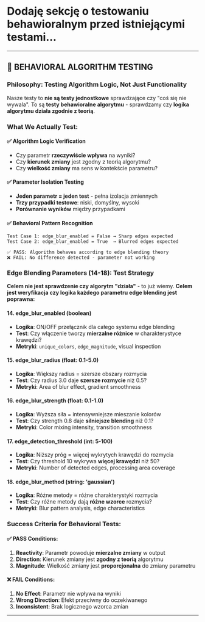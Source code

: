 # Dodaję sekcję o testowaniu behawioralnym przed istniejącymi testami...

---

## 🧬 BEHAVIORAL ALGORITHM TESTING

### Philosophy: Testing Algorithm Logic, Not Just Functionality

Nasze testy to **nie są testy jednostkowe** sprawdzające czy "coś się nie wywala". To są **testy behawioralne algorytmu** - sprawdzamy czy **logika algorytmu działa zgodnie z teorią**.

### What We Actually Test:

#### ✅ **Algorithm Logic Verification**
- Czy parametr **rzeczywiście wpływa** na wyniki?
- Czy **kierunek zmiany** jest zgodny z teorią algorytmu?
- Czy **wielkość zmiany** ma sens w kontekście parametru?

#### ✅ **Parameter Isolation Testing**
- **Jeden parametr = jeden test** - pełna izolacja zmiennych
- **Trzy przypadki testowe**: niski, domyślny, wysoki
- **Porównanie wyników** między przypadkami

#### ✅ **Behavioral Pattern Recognition**
```
Test Case 1: edge_blur_enabled = False → Sharp edges expected
Test Case 2: edge_blur_enabled = True  → Blurred edges expected

✅ PASS: Algorithm behaves according to edge blending theory
❌ FAIL: No difference detected - parameter not working
```

### Edge Blending Parameters (14-18): Test Strategy

**Celem nie jest sprawdzenie czy algorytm "działa"** - to już wiemy. 
**Celem jest weryfikacja czy logika każdego parametru edge blending jest poprawna:**

#### **14. edge_blur_enabled** (boolean)
- **Logika**: ON/OFF przełącznik dla całego systemu edge blending
- **Test**: Czy włączenie tworzy **mierzalne różnice** w charakterystyce krawędzi?
- **Metryki**: `unique_colors`, `edge_magnitude`, visual inspection

#### **15. edge_blur_radius** (float: 0.1-5.0)
- **Logika**: Większy radius = szersze obszary rozmycia
- **Test**: Czy radius 3.0 daje **szersze rozmycie** niż 0.5?
- **Metryki**: Area of blur effect, gradient smoothness

#### **16. edge_blur_strength** (float: 0.1-1.0)  
- **Logika**: Wyższa siła = intensywniejsze mieszanie kolorów
- **Test**: Czy strength 0.8 daje **silniejsze blending** niż 0.1?
- **Metryki**: Color mixing intensity, transition smoothness

#### **17. edge_detection_threshold** (int: 5-100)
- **Logika**: Niższy próg = więcej wykrytych krawędzi do rozmycia
- **Test**: Czy threshold 10 wykrywa **więcej krawędzi** niż 50?
- **Metryki**: Number of detected edges, processing area coverage

#### **18. edge_blur_method** (string: 'gaussian')
- **Logika**: Różne metody = różne charakterystyki rozmycia  
- **Test**: Czy różne metody dają **różne wzorce** rozmycia?
- **Metryki**: Blur pattern analysis, edge characteristics

### Success Criteria for Behavioral Tests:

#### ✅ **PASS Conditions:**
1. **Reactivity**: Parametr powoduje **mierzalne zmiany** w output
2. **Direction**: Kierunek zmiany jest **zgodny z teorią** algorytmu  
3. **Magnitude**: Wielkość zmiany jest **proporcjonalna** do zmiany parametru

#### ❌ **FAIL Conditions:**
1. **No Effect**: Parametr nie wpływa na wyniki
2. **Wrong Direction**: Efekt przeciwny do oczekiwanego
3. **Inconsistent**: Brak logicznego wzorca zmian

---